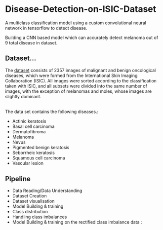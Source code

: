 # Disease-Detection-on-ISIC-Dataset
A multiclass classification model using a custom convolutional neural network in tensorflow to detect disease.

Building a CNN based model which can accurately detect melanoma out of 9 total disease in dataset. 

## Dataset...

The [dataset](https://drive.google.com/file/d/1xLfSQUGDl8ezNNbUkpuHOYvSpTyxVhCs/view?usp=sharing) consists of 2357 images of malignant and benign oncological diseases, which were formed from the International Skin Imaging Collaboration (ISIC). All images were sorted according to the classification taken with ISIC, and all subsets were divided into the same number of images, with the exception of melanomas and moles, whose images are slightly dominant.
######
The data set contains the following diseases.:

 - Actinic keratosis
 - Basal cell carcinoma
 - Dermatofibroma
 - Melanoma
 - Nevus
 - Pigmented benign keratosis
 - Seborrheic keratosis
 - Squamous cell carcinoma
 - Vascular lesion
 
## Pipeline

 - Data Reading/Data Understanding
 - Dataset Creation
 - Dataset visualisation
 - Model Building & training
 - Class distribution
 - Handling class imbalances
 - Model Building & training on the rectified class imbalance data :


 
